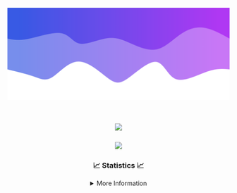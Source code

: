 ![Header](./IMG_4001.png)
<div align="center">

<h1 align="center">
  <a href="https://git.io/typing-svg">
    <img src="https://readme-typing-svg.herokuapp.com/?lines=Welcome+to+my+profile!+👋;JavaScript+developer.;&center=true&size=25">
  </a>
</h1>

<p align="center">
  <img src="https://lanyard.cnrad.dev/api/624702585596805130" />
</p>

### 📈 Statistics 📈
<details>
    <summary>More Information</summary>
    <br/>

<!--START_SECTION:waka-->
![Code Time](http://img.shields.io/badge/Code%20Time-10%20hrs%2012%20mins-blue)

![Profile Views](http://img.shields.io/badge/Profile%20Views-108-blue)

**🐱 My GitHub Data** 

> 📦 922 Bytes Used in GitHub's Storage 
 > 
> 🏆 22 Contributions in the Year 2023
 > 
> 🚫 Not Opted to Hire
 > 
> 📜 5 Public Repositories 
 > 
> 🔑 1 Private Repositories 
 > 
**I'm an Early 🐤** 

```text
🌞 Morning                123 commits         █████░░░░░░░░░░░░░░░░░░░░   21.28 % 
🌆 Daytime                222 commits         ██████████░░░░░░░░░░░░░░░   38.41 % 
🌃 Evening                207 commits         █████████░░░░░░░░░░░░░░░░   35.81 % 
🌙 Night                  26 commits          █░░░░░░░░░░░░░░░░░░░░░░░░   04.50 % 
```
📅 **I'm Most Productive on Thursday** 

```text
Monday                   88 commits          ████░░░░░░░░░░░░░░░░░░░░░   15.22 % 
Tuesday                  69 commits          ███░░░░░░░░░░░░░░░░░░░░░░   11.94 % 
Wednesday                112 commits         █████░░░░░░░░░░░░░░░░░░░░   19.38 % 
Thursday                 124 commits         █████░░░░░░░░░░░░░░░░░░░░   21.45 % 
Friday                   59 commits          ███░░░░░░░░░░░░░░░░░░░░░░   10.21 % 
Saturday                 60 commits          ███░░░░░░░░░░░░░░░░░░░░░░   10.38 % 
Sunday                   66 commits          ███░░░░░░░░░░░░░░░░░░░░░░   11.42 % 
```


📊 **This Week I Spent My Time On** 

```text
🕑︎ Time Zone: America/New_York

💬 Programming Languages: 
Java                     8 hrs 40 mins       ███████████████████████░░   90.20 % 
YAML                     50 mins             ██░░░░░░░░░░░░░░░░░░░░░░░   08.74 % 
XML                      5 mins              ░░░░░░░░░░░░░░░░░░░░░░░░░   00.98 % 
Ezhil                    0 secs              ░░░░░░░░░░░░░░░░░░░░░░░░░   00.06 % 
GitIgnore file           0 secs              ░░░░░░░░░░░░░░░░░░░░░░░░░   00.02 % 

🔥 Editors: 
IntelliJ                 9 hrs 37 mins       █████████████████████████   100.00 % 

🐱‍💻 Projects: 
Oxygen                   7 hrs 44 mins       ████████████████████░░░░░   80.51 % 
Oxygen-Library           1 hr 13 mins        ███░░░░░░░░░░░░░░░░░░░░░░   12.65 % 
Blast                    39 mins             ██░░░░░░░░░░░░░░░░░░░░░░░   06.76 % 
Library                  0 secs              ░░░░░░░░░░░░░░░░░░░░░░░░░   00.08 % 
Oxygen-Discord-Bot       0 secs              ░░░░░░░░░░░░░░░░░░░░░░░░░   00.00 % 

💻 Operating System: 
Windows                  9 hrs 37 mins       █████████████████████████   100.00 % 
```

**I Mostly Code in Java** 

```text
Java                     14 repos            █████████████████████░░░░   82.35 % 
JavaScript               2 repos             ███░░░░░░░░░░░░░░░░░░░░░░   11.76 % 
C++                      1 repo              █░░░░░░░░░░░░░░░░░░░░░░░░   05.88 % 
```



**Timeline**

![Lines of Code chart](https://raw.githubusercontent.com/DevDipin/DevDipin/main/assets/bar_graph.png)


 Last Updated on 22/09/2023 23:09:31 UTC
<!--END_SECTION:waka-->

![Footer](./IMG_4002.png)